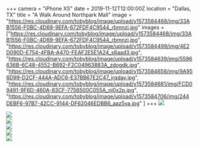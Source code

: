 +++
camera = "iPhone XS"
date = 2019-11-12T12:00:00Z
location = "Dallas, TX"
title = "A Walk Around Northpark Mall"
image = "https://res.cloudinary.com/tobyblog/image/upload/v1573584468/img/33AB1556-F0BC-4D69-9EFA-672FDF4C9544_rbmnzj.jpg"
images = ["https://res.cloudinary.com/tobyblog/image/upload/v1573584468/img/33AB1556-F0BC-4D69-9EFA-672FDF4C9544_rbmnzj.jpg",
"https://res.cloudinary.com/tobyblog/image/upload/v1573584499/img/4E2D090D-E754-4FBA-A470-FEAF2E5E1A24_s6aad3.jpg",
"https://res.cloudinary.com/tobyblog/image/upload/v1573584639/img/5596636B-6C48-4552-B692-F2C04963883A_zdogdk.jpg",
"https://res.cloudinary.com/tobyblog/image/upload/v1573584658/img/9A956D99-D2CF-444A-ADC6-E37BB67E2C47_jrqdav.jpg",
"https://res.cloudinary.com/tobyblog/image/upload/v1573584681/img/FCD09491-9F6D-460A-83CF-7756500C055A_nj0x2p.jpg",
"https://res.cloudinary.com/tobyblog/image/upload/v1573584706/img/244DEBF6-97B7-42CC-9144-DF62046EDBB6_aaz5va.jpg"
]
+++
![](https://res.cloudinary.com/tobyblog/image/upload/v1573584468/img/33AB1556-F0BC-4D69-9EFA-672FDF4C9544_rbmnzj.jpg)  
<!--more-->

![](https://res.cloudinary.com/tobyblog/image/upload/v1573584499/img/4E2D090D-E754-4FBA-A470-FEAF2E5E1A24_s6aad3.jpg)  
![](https://res.cloudinary.com/tobyblog/image/upload/v1573584639/img/5596636B-6C48-4552-B692-F2C04963883A_zdogdk.jpg)  
![](https://res.cloudinary.com/tobyblog/image/upload/v1573584658/img/9A956D99-D2CF-444A-ADC6-E37BB67E2C47_jrqdav.jpg)  
![](https://res.cloudinary.com/tobyblog/image/upload/v1573584681/img/FCD09491-9F6D-460A-83CF-7756500C055A_nj0x2p.jpg)  
![](https://res.cloudinary.com/tobyblog/image/upload/v1573584706/img/244DEBF6-97B7-42CC-9144-DF62046EDBB6_aaz5va.jpg)